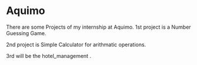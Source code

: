 # Aquimo

There are some Projects of my internship at Aquimo. 1st project is a Number Guessing Game.

2nd project is Simple Calculator for arithmatic operations.

3rd will be the hotel_management . 
